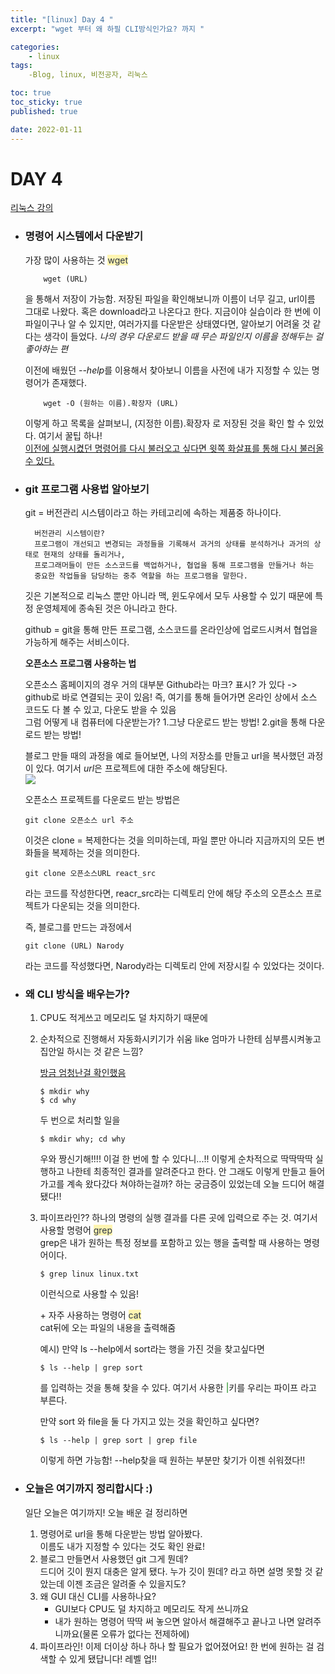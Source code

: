 ```yaml
---
title: "[linux] Day 4 "
excerpt: "wget 부터 왜 하필 CLI방식인가요? 까지 "

categories:
    - linux
tags:
    -Blog, linux, 비전공자, 리눅스

toc: true
toc_sticky: true
published: true

date: 2022-01-11
---
```


# DAY 4
[리눅스 강의](https://youtu.be/zYhZ-zyteGs)

- ### 명령어 시스템에서 다운받기
    가장 많이 사용하는 것 <span style="color: #2D3748; background-color:#fff5b1;"> wget </span>
    ~~~vim
        wget (URL)
    ~~~
    을 통해서 저장이 가능함. 저장된 파일을 확인해보니까 이름이 너무 길고, url이름 그대로 나왔다. 혹은 download라고 나온다고 한다. 지금이야 실습이라 한 번에 이 파일이구나 알 수 있지만, 여러가지를 다운받은 상태였다면, 알아보기 어려울 것 같다는 생각이 들었다. 
    *나의 경우 다운로드 받을 때 무슨 파일인지 이름을 정해두는 걸 좋아하는 편*

    이전에 배웠던 *--help*를 이용해서 찾아보니 이름을 사전에 내가 지정할 수 있는 명령어가 존재했다. 

    ~~~vim
        wget -O (원하는 이름).확장자 (URL)
    ~~~

    이렇게 하고 목록을 살펴보니, (지정한 이름).확장자 로 저장된 것을 확인 할 수 있었다. 
    여기서 꿀팁 하나!   
    <u>이전에 실행시켰던 명령어를 다시 불러오고 싶다면 윗쪽 화살표를 통해 다시 불러올 수 있다.</u></span>

- ### git 프로그램 사용법 알아보기
    git = 버전관리 시스템이라고 하는 카테고리에 속하는 제품중 하나이다. 
    
        버전관리 시스템이란?
        프로그램이 개선되고 변경되는 과정들을 기록해서 과거의 상태를 분석하거나 과거의 상태로 현재의 상태를 돌리거나, 
        프로그래머들이 만든 소스코드를 백업하거나, 협업을 통해 프로그램을 만들거나 하는 
        중요한 작업들을 담당하는 중추 역할을 하는 프로그램을 말한다.

    깃은 기본적으로 리눅스 뿐만 아니라 맥, 윈도우에서 모두 사용할 수 있기 때문에 특정 운영체제에 종속된 것은 아니라고 한다.  

    github = git을 통해 만든 프로그램, 소스코드를 온라인상에 업로드시켜서 협업을 가능하게 해주는 서비스이다. 

    **오픈소스 프로그램 사용하는 법**

    오픈소스 홈페이지의 경우 거의 대부분 Github라는 마크? 표시? 가 있다 -> github로 바로 연결되는 곳이 있음! 즉, 여기를 통해 들어가면 온라인 상에서 소스 코드도 다 볼 수 있고, 다운도 받을 수 있음    
    그럼 어떻게 내 컴퓨터에 다운받는가? 
        1.그냥 다운로드 받는 방법! 
        2.git을 통해 다운로드 받는 방법!

    블로그 만들 때의 과정을 예로 들어보면, 나의 저장소를 만들고 url을 복사했던 과정이 있다. 여기서 *url*은 프로젝트에 대한 주소에 해당된다.    
    <img src ="https://ibb.co/Fw07cdw">

    오픈소스 프로젝트를 다운로드 받는 방법은 
    ~~~vim
    git clone 오픈소스 url 주소
    ~~~

    이것은 clone = 복제한다는 것을 의미하는데, 파일 뿐만 아니라 지금까지의 모든 변화들을 복제하는 것을 의미한다. 

    ~~~vim 
    git clone 오픈소스URL react_src
    ~~~
    라는 코드를 작성한다면, reacr_src라는 디렉토리 안에 해당 주소의 오픈소스 프로젝트가 다운되는 것을 의미한다.   

    즉, 블로그를 만드는 과정에서 
    ~~~vim
    git clone (URL) Narody 
    ~~~
    라는 코드를 작성했다면, Narody라는 디렉토리 안에 저장시킬 수 있었다는 것이다. 

- ### 왜 CLI 방식을 배우는가? 
    1. CPU도 적게쓰고 메모리도 덜 차지하기 때문에 
    2. 순차적으로 진행해서 자동화시키기가 쉬움 like 엄마가 나한테 심부름시켜놓고 집안일 하시는 것 같은 느낌?

        <u>방금 엄청난걸 확인했음</u>
        ~~~vim
        $ mkdir why
        $ cd why 
        ~~~
        두 번으로 처리할 일을 
        ~~~vim 
        $ mkdir why; cd why 
        ~~~
        우와 짱신기해!!!! 이걸 한 번에 할 수 있다니...!! 
        이렇게 순차적으로 딱딱딱딱 실행하고 나한테 최종적인 결과를 알려준다고 한다. 
        안 그래도 이렇게 만들고 들어가고를 계속 왔다갔다 쳐야하는걸까? 하는 궁금증이 있었는데 오늘 드디어 해결됐다!!

    3. 파이프라인?? 
        하나의 명령의 실행 결과를 다른 곳에 입력으로 주는 것. 
        여기서 사용할 명령어 <span style="color: #2D3748; background-color:#fff5b1;"> grep </span>   
        grep은 내가 원하는 특정 정보를 포함하고 있는 행을 출력할 때 사용하는 명령어이다. 

        ~~~vim
        $ grep linux linux.txt
        ~~~ 
        이런식으로 사용할 수 있음! 

        \+ 자주 사용하는 명령어 <span style="color: #2D3748; background-color:#fff5b1;"> cat </span>   
         cat뒤에 오는 파일의 내용을 출력해줌

         예시) 만약 ls --help에서 sort라는 행을 가진 것을 찾고싶다면
         ~~~vim
         $ ls --help | grep sort
         ~~~
         를 입력하는 것을 통해 찾을 수 있다. 여기서 사용한 <span style='color: #008000'>|</span>키를 우리는 파이프 라고 부른다.   

         만약 sort 와 file을 둘 다 가지고 있는 것을 확인하고 싶다면?
         ~~~vim
         $ ls --help | grep sort | grep file 
         ~~~
         이렇게 하면 가능함! --help찾을 때 원하는 부분만 찾기가 이젠 쉬워졌다!! 

- ### 오늘은 여기까지 정리합시다 :)
    일단 오늘은 여기까지! 오늘 배운 걸 정리하면 
    1. 명령어로 url을 통해 다운받는 방법 알아봤다.    
        이름도 내가 지정할 수 있다는 것도 확인 완료!
    2. 블로그 만들면서 사용했던 git 그게 뭔데?    
        드디어 깃이 뭔지 대충은 알게 됐다. 누가 깃이 뭔데? 라고 하면 설명 못할 것 같았는데 이젠 조금은 알려줄 수 있을지도? 
    3. 왜 GUI 대신 CLI를 사용하나요?    
        - GUI보다 CPU도 덜 차지하고 메모리도 작게 쓰니까요
        - 내가 원하는 명령어 딱딱 써 놓으면 알아서 해결해주고 끝나고 나면 알려주니까요(물론 오류가 없다는 전제하에)
    4. 파이프라인!
        이제 더이상 하나 하나 할 필요가 없어졌어요! 한 번에 원하는 걸 검색할 수 있게 됐답니다! 레벨 업!! 

        

        



